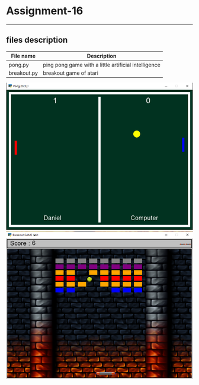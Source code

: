 # Assignment-16
---
## files description

| File name | Description |
|--- | --- |
|pong.py | ping pong game with a little artificial intelligence |
|breakout.py | breakout game of atari |



![pong game](pong/images/pong.png)
![breakout game](breakout/images/breakout.png)
